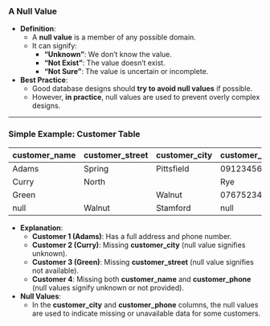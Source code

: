 ### A Null Value

- **Definition**:
  - A **null value** is a member of any possible domain.
  - It can signify:
    - **“Unknown”**: We don’t know the value.
    - **“Not Exist”**: The value doesn’t exist.
    - **“Not Sure”**: The value is uncertain or incomplete.
- **Best Practice**:
  - Good database designs should **try to avoid null values** if possible.
  - However, **in practice**, null values are used to prevent overly complex designs.

---

### Simple Example: Customer Table

| customer_name | customer_street | customer_city | customer_phone |
| ------------- | --------------- | ------------- | -------------- |
| Adams         | Spring          | Pittsfield    | 091234567      |
| Curry         | North           |               | Rye            |
| Green         |                 | Walnut        | 076752345      |
| null          | Walnut          | Stamford      | null           |

- **Explanation**:
  - **Customer 1 (Adams)**: Has a full address and phone number.
  - **Customer 2 (Curry)**: Missing **customer_city** (null value signifies unknown).
  - **Customer 3 (Green)**: Missing **customer_street** (null value signifies not available).
  - **Customer 4**: Missing both **customer_name** and **customer_phone** (null values signify unknown or not provided).
- **Null Values**:
  - In the **customer_city** and **customer_phone** columns, the null values are used to indicate missing or unavailable data for some customers.

